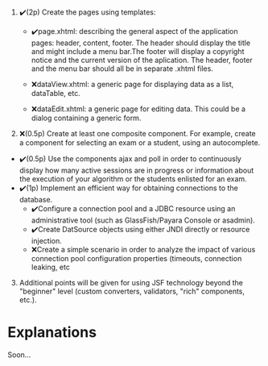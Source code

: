 
1. ✔️(2p) Create the pages using templates:
	-  ✔️page.xhtml: describing the general aspect of the application pages: header, content, footer. The header should display the title and might include a menu bar.The footer will display a copyright notice and the current version of the aplication. The header, footer and the menu bar should all be in separate .xhtml files.

	- ❌dataView.xhtml: a generic page for displaying data as a list, dataTable, etc.

	- ❌dataEdit.xhtml: a generic page for editing data. This could be a dialog containing a generic form.

2. ❌(0.5p) Create at least one composite component. For example, create a component for selecting an exam or a student, using an autocomplete.
- ✔️(0.5p) Use the components ajax and poll in order to continuously display how many active sessions are in progress or information about the execution of your algorithm or the students enlisted for an exam.
- ✔️(1p) Implement an efficient way for obtaining connections to the database.
	-  ✔️Configure a connection pool and a JDBC resource using an administrative tool (such as GlassFish/Payara Console or asadmin).
	-  ✔️Create DatSource objects using either JNDI directly or resource injection.
	-  ❌Create a simple scenario in order to analyze the impact of various connection pool configuration properties (timeouts, connection leaking, etc

3. Additional points will be given for using JSF technology beyond the "beginner" level (custom converters, validators, "rich" components, etc.).


# Explanations

Soon...
